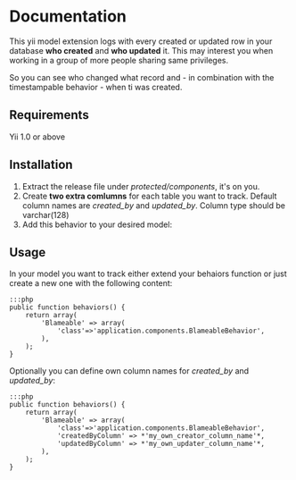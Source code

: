 Documentation
=============
This yii model extension logs with every created or updated row in your database **who created** and **who updated** it. This may interest you when working in a group of more people sharing same privileges.

So you can see who changed what record and - in combination with the timestampable behavior - when ti was created.

Requirements
------------

Yii 1.0 or above

Installation 
------------

1. Extract the release file under *protected/components*, it's on you.
2. Create **two extra comlumns** for each table you want to track. 
Default column names are *created_by* and *updated_by*. Column type should be varchar(128)
3. Add this behavior to your desired model:

Usage 
-----

In your model you want to track either extend your behaiors function or just create a new one with the following content:

    :::php
    public function behaviors() {
        return array(
            'Blameable' => array(
                'class'=>'application.components.BlameableBehavior',
            ),
        );
    }

Optionally you can define own column names for *created_by* and *updated_by*:

    :::php
    public function behaviors() {
        return array(
            'Blameable' => array(
                'class'=>'application.components.BlameableBehavior',
                'createdByColumn' => *'my_own_creator_column_name'*,
                'updatedByColumn' => *'my_own_updater_column_name'*,
            ),
        );
    }

